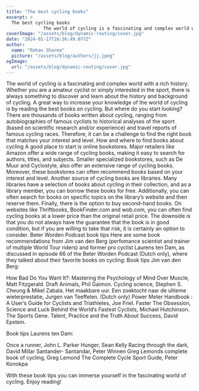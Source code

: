 ```yaml
---
title: "The best cycling books"
excerpt: >
  The best cycling books
              The world of cycling is a fascinating and complex world with a rich history. Whether you are a amateur cyclist or simply interested in the sport, there is always som
coverImage: "/assets/blog/dynamic-routing/cover.jpg"
date: "2024-01-17T16:36:49.077Z"
author:
  name: "Rohan Sharma"
  picture: "/assets/blog/authors/jj.jpeg"
ogImage:
  url: "/assets/blog/dynamic-routing/cover.jpg"
---
```


The world of cycling is a fascinating and complex world with a rich history. Whether you are a amateur cyclist or simply interested in the sport, there is always something to discover and learn about the history and background of cycling. A great way to increase your knowledge of the world of cycling is by reading the best books on cycling.
But where do you start looking? There are thousands of books written about cycling, ranging from autobiographies of famous cyclists to historical analyses of the sport (based on scientific research and/or experience) and travel reports of famous cycling races. Therefore, it can be a challenge to find the right book that matches your interest and level.
How and where to find books about cycling
A good place to start is online bookstores. Major retailers like Amazon offer a wide range of cycling books, making it easy to search for authors, titles, and subjects. Smaller specialized bookstores, such as De Muur and Cyclostyle, also offer an extensive range of cycling books. Moreover, these bookstores can often recommend books based on your interest and level.
Another source of cycling books are libraries. Many libraries have a selection of books about cycling in their collection, and as a library member, you can borrow these books for free. Additionally, you can often search for books on specific topics on the library’s website and then reserve them.
Finally, there is the option to buy second-hand books. On websites like Thriftbooks, BookFinder.com and wob.com, you can often find cycling books at a lower price than the original retail price. The downside is that you do not always have the guarantee that the book is in good condition, but if you are willing to take that risk, it is certainly an option to consider.
Beter Worden Podcast book tips
Here are some book recommendations from Jim van den Berg (perfomance scientist and trainer of multiple World Tour riders) and former pro cyclist Laurens ten Dam, as discussed in episode 66 of the Beter Worden Podcast (Dutch only), where they talked about their favorite books on cycling:
Book tips Jim van den Berg:

How Bad Do You Want It?: Mastering the Psychology of Mind Over Muscle, Matt Fitzgerald.
Draft Animals, Phil Gaimon.
Cycling science, Stephen S. Cheung & Mikel Zabala.
Het maakbare uur. Een zoektocht naar de ultieme wielerprestatie, Jurgen van Teeffelen. (Dutch only)
Power Meter Handbook : A User’s Guide for Cyclists and Triathletes, Joe Friel.
Faster The Obsession, Science and Luck Behind the World’s Fastest Cyclists, Michael Hutchinson.
The Sports Gene. Talent, Practice and the Truth About Success, David Epstein.

Book tips Laurens ten Dam:

Once a runner, John L. Parker
Hunger, Sean Kelly
Racing through the dark, David Millar
Santander- Santandar, Peter Winnen
Greg Lemonds complete book of cycling, Greg Lemond
The Complete Cycle Sport Guide, Peter Konokpa

With these book tips you can immerse yourself in the fascinating world of cycling. Enjoy reading!